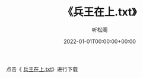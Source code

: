 ﻿---
title:  《兵王在上.txt》
date:   2022-01-01T00:00:00+00:00
author: 听松阁
layout: post
permalink: /兵王在上/
categories: 小说
tags: [小说]
---

点击《 [兵王在上.txt](http://img.660000.xyz/bookstukust/book/bntxt/10/兵王在上.txt)》进行下载